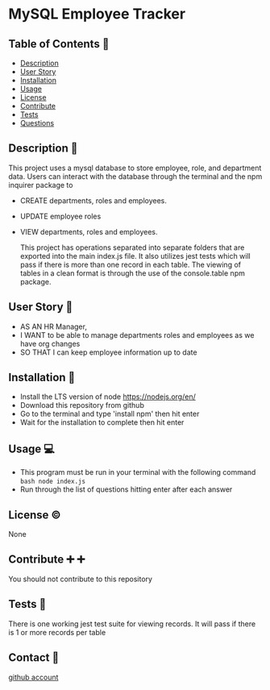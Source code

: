 # MySQL Employee Tracker

## Table of Contents :book:

- [Description](#description)
- [User Story](#user-story)
- [Installation](#installation)
- [Usage](#usage)
- [License](#license)
- [Contribute](#contribute)
- [Tests](#tests)
- [Questions](#questions)

## Description <a id="description"></a> :page_facing_up:

This project uses a mysql database to store employee, role, and department data. Users can interact with the database through the terminal and the npm inquirer package to

- CREATE departments, roles and employees.
- UPDATE employee roles
- VIEW departments, roles and employees.

  This project has operations separated into separate folders that are exported into the main index.js file. It also utilizes jest tests which will pass if there is more than one record in each table. The viewing of tables in a clean format is through the use of the console.table npm package.

## User Story <a id="user-story"></a> :woman:

- AS AN HR Manager,
- I WANT to be able to manage departments roles and employees as we have org changes
- SO THAT I can keep employee information up to date

## Installation <a id="installation"></a> :floppy_disk:

- Install the LTS version of node https://nodejs.org/en/
- Download this repository from github
- Go to the terminal and type 'install npm' then hit enter
- Wait for the installation to complete then hit enter

## Usage <a id="usage"></a> :computer:

- This program must be run in your terminal with the following command `bash node index.js `
- Run through the list of questions hitting enter after each answer

## License <a id="license"></a> :copyright:

None

## Contribute <a id="contribute"></a> :heavy_plus_sign: :heavy_plus_sign:

You should not contribute to this repository

## Tests <a id="tests"></a> :microscope:

There is one working jest test suite for viewing records. It will pass if there is 1 or more records per table

## Contact <a id="questions"></a> :email:

[github account](https://github.com/brians-123)
